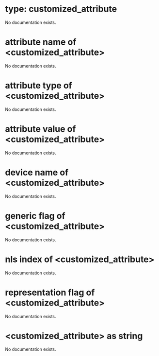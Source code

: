 # type: customized_attribute

No documentation exists.

# attribute name of &lt;customized_attribute&gt;

No documentation exists.

# attribute type of &lt;customized_attribute&gt;

No documentation exists.

# attribute value of &lt;customized_attribute&gt;

No documentation exists.

# device name of &lt;customized_attribute&gt;

No documentation exists.

# generic flag of &lt;customized_attribute&gt;

No documentation exists.

# nls index of &lt;customized_attribute&gt;

No documentation exists.

# representation flag of &lt;customized_attribute&gt;

No documentation exists.

# &lt;customized_attribute&gt; as string

No documentation exists.
